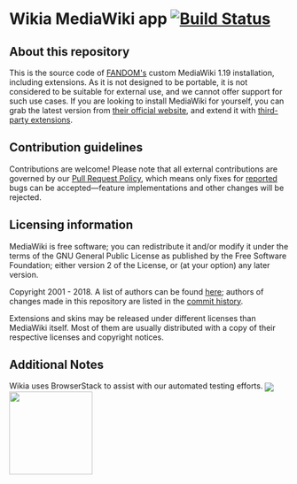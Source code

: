 # Wikia MediaWiki app [![Build Status](https://travis-ci.org/Wikia/app.svg?branch=dev)](https://travis-ci.org/Wikia/app)
## About this repository
This is the source code of [FANDOM's](http://fandom.wikia.com/explore) custom MediaWiki 1.19 installation, including extensions.
As it is not designed to be portable, it is not considered to be suitable for external use, and we cannot offer support for such use cases. If you are looking to install MediaWiki for yourself, you can grab the latest version from [their official website](https://www.mediawiki.org), and extend it with [third-party extensions](https://www.mediawiki.org/wiki/Manual:Extensions).

## Contribution guidelines
Contributions are welcome! Please note that all external contributions are governed by our [Pull Request Policy](http://dev.wikia.com/wiki/Volunteer_Developers/Pull_Request_Policy), which means only fixes for [reported](http://community.wikia.com/wiki/Special:Contact/bug) bugs can be accepted—feature implementations and other changes will be rejected.

## Licensing information
MediaWiki is free software; you can redistribute it and/or modify it under the terms of the GNU General Public License as published by the Free Software Foundation; either version 2 of the License, or (at your option) any later version.

Copyright 2001 - 2018. A list of authors can be found [here](https://phabricator.wikimedia.org//r/p/mediawiki/core;browse/master/CREDITS);
authors of changes made in this repository are listed in the [commit history](https://github.com/Wikia/app/commits/dev).

Extensions and skins may be released under different licenses than MediaWiki itself. Most of them are usually distributed with a copy of their respective licenses and copyright notices.

## Additional Notes
Wikia uses BrowserStack to assist with our automated testing efforts.
<a href="https://www.browserstack.com/automate/public-build/SlY1cjdFL0lvdGEzYjZCNW4wSmRwa3hmaVVNaWIyYUVRUitUUlozSVdpND0tLUc2cUVpSDBGZjZ0cEt6MjZMWGwvZHc9PQ==--1e3c85e699d3e2322f750d80ce097a9fab6ee979"><img valign="middle" src="https://www.browserstack.com/automate/badge.svg?badge_key=SlY1cjdFL0lvdGEzYjZCNW4wSmRwa3hmaVVNaWIyYUVRUitUUlozSVdpND0tLUc2cUVpSDBGZjZ0cEt6MjZMWGwvZHc9PQ==--1e3c85e699d3e2322f750d80ce097a9fab6ee979"></a>  <a href="http://www.browserstack.com"><img valign="middle" width="150" src="https://bstacksupport.zendesk.com/attachments/token/ojYZjNWZsYGIGhzwWlxeeoEPT/?name=browserstack-logo-600x315.png"></a>
